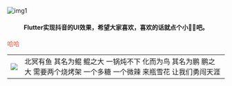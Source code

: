 ![img1](https://github.com/DingMouRen/flutter_tiktok/blob/master/shoot/img_1.png)<br>

#### <p align="center"> Flutter实现抖音的UI效果，希望大家喜欢，喜欢的话就点个小🌟🌟吧。</p>

<font color="#DC4E41">哈哈</font>

<table >
  <tr>
    <th>
      <img src="https://github.com/DingMouRen/LayoutManagerGroup/raw/master/picture/img1.gif"/>
    </th>
     <td>北冥有鱼 其名为鲲 鲲之大
一锅炖不下
化而为鸟 其名为鹏 鹏之大
需要两个烧烤架
一个多糖 一个微辣
来瓶雪花
让我们勇闯天涯</td>
  </tr>
   
</table>
